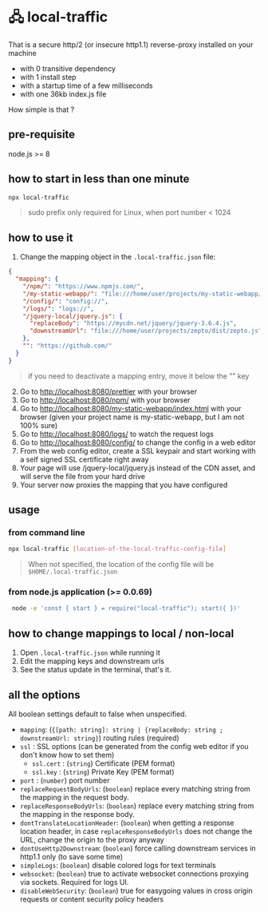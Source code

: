 # 🖧 local-traffic

That is a secure http/2 (or insecure http1.1) reverse-proxy installed on your machine

- with 0 transitive dependency
- with 1 install step
- with a startup time of a few milliseconds
- with one 36kb index.js file

How simple is that ?

## pre-requisite

node.js >= 8

## how to start in less than one minute

```bash
npx local-traffic
```

> sudo prefix only required for Linux, when port number < 1024

## how to use it

1. Change the mapping object in the `.local-traffic.json` file:

```json
{
  "mapping": {
    "/npm/": "https://www.npmjs.com/",
    "/my-static-webapp/": "file:///home/user/projects/my-static-webapp/",
    "/config/": "config://",
    "/logs/": "logs://",
    "/jquery-local/jquery.js": {
      "replaceBody": "https://mycdn.net/jquery/jquery-3.6.4.js",
      "downstreamUrl": "file:///home/user/projects/zepto/dist/zepto.js"
    },
    "": "https://github.com/"
  }
}
```

> if you need to deactivate a mapping entry, move it below the "" key

2. Go to [http://localhost:8080/prettier](http://localhost:8080/prettier) with your browser
3. Go to [http://localhost:8080/npm/](http://localhost:8080/npm) with your browser
4. Go to [http://localhost:8080/my-static-webapp/index.html](http://localhost:8080/my-static-webapp/index.html) with your browser (given your project name is my-static-webapp, but I am not 100% sure)
5. Go to [http://localhost:8080/logs/](http://localhost:8080/logs/) to watch the request logs
6. Go to [http://localhost:8080/config/](http://localhost:8080/config/) to change the config in a web editor
7. From the web config editor, create a SSL keypair and start working with a self signed SSL certificate right away
8. Your page will use /jquery-local/jquery.js instead of the CDN asset, and will serve the file from your hard drive
9. Your server now proxies the mapping that you have configured

## usage

### from command line

```bash
npx local-traffic [location-of-the-local-traffic-config-file]
```

> When not specified, the location of the config file will be `$HOME/.local-traffic.json`

### from node.js application (>= 0.0.69)

```bash
 node -e 'const { start } = require("local-traffic"); start({ })'
 ```

## how to change mappings to local / non-local

1. Open `.local-traffic.json` while running it
2. Edit the mapping keys and downstream urls
3. See the status update in the terminal, that's it.

## all the options

All boolean settings default to false when unspecified.

- `mapping`: (`{[path: string]: string | {replaceBody: string ; downstreamUrl: string}`) routing rules (required)
- `ssl` : SSL options (can be generated from the config web editor if you don't know how to set them)
  - `ssl.cert` : (`string`) Certificate (PEM format)
  - `ssl.key` : (`string`) Private Key (PEM format)
- `port` : (`number`) port number
- `replaceRequestBodyUrls`: (`boolean`) replace every matching string from the mapping in the request body.
- `replaceResponseBodyUrls`: (`boolean`) replace every matching string from the mapping in the response body.
- `dontTranslateLocationHeader`: (`boolean`) when getting a response location header, in case `replaceResponseBodyUrls` does not change the URL, change the origin to the proxy anyway
- `dontUseHttp2Downstream`: (`boolean`) force calling downstream services in http1.1 only (to save some time)
- `simpleLogs`: (`boolean`) disable colored logs for text terminals
- `websocket`: (`boolean`) true to activate websocket connections proxying via sockets. Required for logs UI.
- `disableWebSecurity`: (`boolean`) true for easygoing values in cross origin requests or content security policy headers
